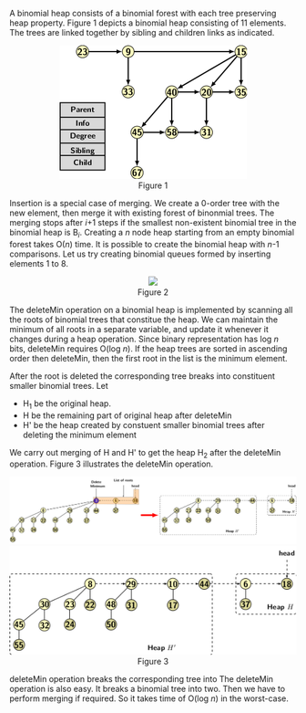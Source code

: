 A binomial heap consists of a binomial forest with each tree preserving heap property. Figure 1 
depicts a binomial heap consisting of 11 elements. The trees are linked together by sibling and
children links as indicated. 

<p style="text-align:center">
  <img src="../images/binomialHeapEx1.png"><br>
  Figure 1
</p>





Insertion is a special case of merging. We create a 0-order tree with the new element, then merge
it with existing forest of binonmial trees. The merging stops after <i>i</i>+1 steps if the smallest 
non-existent binomial tree in the binomial heap is B<sub><i>i</i></sub>. Creating a <i>n</i> node
heap starting from an empty binomial forest takes O(<i>n</i>) time. It is possible to create the 
binomial heap with <i>n</i>-1 comparisons. Let us try creating binomial queues formed by inserting
elements 1 to 8. 

<p style="text-align:center">
  <img src="../images/binomHeapInsertion.png"><br>
  Figure 2
</p>

The deleteMin operation on a binomial heap is implemented by scanning all the roots of binomial trees that
constitue the heap. We can maintain the minimum of all roots in a separate variable, and update it whenever
it changes during a heap operation. Since binary representation has log <i>n</i> bits, deleteMin requires
O(log <i>n</i>). If the heap trees are sorted in ascending order then deleteMin, then the first root in the
list is the minimum element. 

After the root is deleted the corresponding tree breaks into constituent smaller binomial trees. Let

- H<sub>1</sub> be the original heap. 
- H be the remaining part of original heap after deleteMin
- H' be the heap created by constuent smaller binomial trees after deleting the minimum element

We carry out merging of H and H' to get the heap H<sub>2</sub> after the deleteMin operation. 
Figure 3 illustrates the deleteMin operation.


<p style="text-align:center">
  <img src="../images/binomHeapDeleteMin1.png"><br>
   <img src="../images/binomHeapDeleteMin2.png"><br>
  Figure 3
</p>

deleteMin operation breaks the corresponding tree into
The deleteMin operation is also easy. It breaks a binomial tree into two. Then we have to perform
merging if required. So it takes time of O(log <i>n</i>) in the worst-case.
